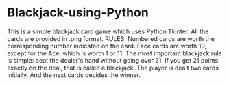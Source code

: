 # Blackjack-using-Python

This is a simple blackjack card game which uses Python Tkinter. All the cards are provided in .png format.
RULES:
  Numbered cards are worth the corresponding number indicated on the card. Face cards are worth 10, except for the Ace, which is worth 1  or 11. The most important blackjack rule is simple: beat the dealer's hand without going over 21. If you get 21 points exactly on the deal, that is called a blackjack. The player is dealt two cards initially. And the next cards decides the winner.
  
 


  
